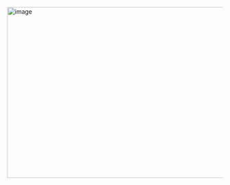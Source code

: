 <img width="785" height="399" alt="image" src="https://github.com/user-attachments/assets/29575972-a4f5-488c-ac37-bf493993f81e" />
